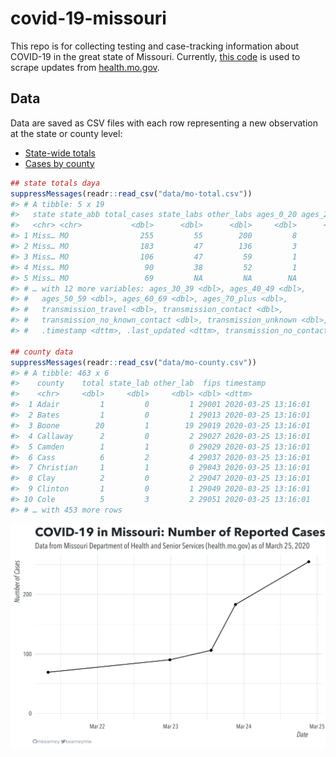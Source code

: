 
<!-- README.md is generated from README.Rmd. Please edit that file -->

# covid-19-missouri

<!-- badges: start -->

<!-- badges: end -->

This repo is for collecting testing and case-tracking information about
COVID-19 in the great state of Missouri. Currently, [this
code](R/scrape.R) is used to scrape updates from
[health.mo.gov](https://health.mo.gov).

## Data

Data are saved as CSV files with each row representing a new observation
at the state or county level:

  - [State-wide totals](data/mo-total.csv)
  - [Cases by county](data/mo-county.csv)

<!-- end list -->

``` r
## state totals daya
suppressMessages(readr::read_csv("data/mo-total.csv"))
#> # A tibble: 5 x 19
#>   state state_abb total_cases state_labs other_labs ages_0_20 ages_20_29
#>   <chr> <chr>           <dbl>      <dbl>      <dbl>     <dbl>      <dbl>
#> 1 Miss… MO                255         55        200         8         60
#> 2 Miss… MO                183         47        136         3         46
#> 3 Miss… MO                106         47         59         1         26
#> 4 Miss… MO                 90         38         52         1         24
#> 5 Miss… MO                 69         NA         NA        NA         NA
#> # … with 12 more variables: ages_30_39 <dbl>, ages_40_49 <dbl>,
#> #   ages_50_59 <dbl>, ages_60_69 <dbl>, ages_70_plus <dbl>,
#> #   transmission_travel <dbl>, transmission_contact <dbl>,
#> #   transmission_no_known_contact <dbl>, transmission_unknown <dbl>,
#> #   .timestamp <dttm>, .last_updated <dttm>, transmission_no_contact <dbl>

## county data
suppressMessages(readr::read_csv("data/mo-county.csv"))
#> # A tibble: 463 x 6
#>    county    total state_lab other_lab  fips timestamp          
#>    <chr>     <dbl>     <dbl>     <dbl> <dbl> <dttm>             
#>  1 Adair         1         0         1 29001 2020-03-25 13:16:01
#>  2 Bates         1         0         1 29013 2020-03-25 13:16:01
#>  3 Boone        20         1        19 29019 2020-03-25 13:16:01
#>  4 Callaway      2         0         2 29027 2020-03-25 13:16:01
#>  5 Camden        1         1         0 29029 2020-03-25 13:16:01
#>  6 Cass          6         2         4 29037 2020-03-25 13:16:01
#>  7 Christian     1         1         0 29043 2020-03-25 13:16:01
#>  8 Clay          2         0         2 29047 2020-03-25 13:16:01
#>  9 Clinton       1         0         1 29049 2020-03-25 13:16:01
#> 10 Cole          5         3         2 29051 2020-03-25 13:16:01
#> # … with 453 more rows
```

![](img/timeseries.png)
